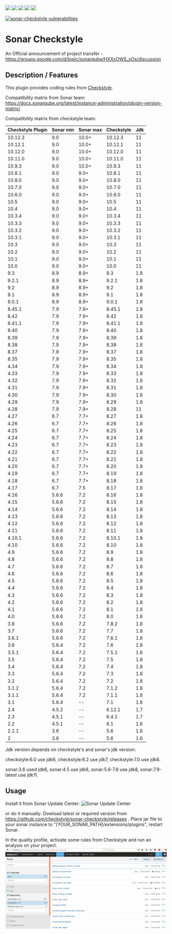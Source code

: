 [![][travis img]][travis]
[![][wercker img]][wercker]
[![][circleci img]][circleci]
[![][teamcity img]][teamcity]
[![][sonar img]][sonar]

[![sonar-checkstyle vulnerabilities][snyk-sonar img]][snyk-sonar]

Sonar Checkstyle
==========

An Official announcement of project transfer - https://groups.google.com/d/topic/sonarqube/HXXxOWS_sOs/discussion

## Description / Features

This plugin provides coding rules from [Checkstyle](http://checkstyle.sourceforge.net/).

Compatibility matrix from Sonar team: https://docs.sonarqube.org/latest/instance-administration/plugin-version-matrix/

Compatibility matrix from checkstyle team:

| Checkstyle Plugin | Sonar min | Sonar max | Checkstyle | Jdk |
|-------------------|-----------|-----------|------------|-----|
| 10.12.3           | 9.0       | 10.0+     | 10.12.3    | 11  |
| 10.12.1           | 9.0       | 10.0+     | 10.12.1    | 11  |
| 10.12.0           | 9.0       | 10.0+     | 10.12.0    | 11  |
| 10.11.0           | 9.0       | 10.0+     | 10.11.0    | 11  |
| 10.9.3            | 9.0       | 10.0+     | 10.9.3     | 11  |
| 10.8.1            | 9.0       | 9.0+      | 10.8.1     | 11  |
| 10.8.0            | 9.0       | 9.0+      | 10.8.0     | 11  |
| 10.7.0            | 9.0       | 9.0+      | 10.7.0     | 11  |
| 10.6.0            | 9.0       | 9.0+      | 10.6.0     | 11  |
| 10.5              | 9.0       | 9.0+      | 10.5       | 11  |
| 10.4              | 9.0       | 9.0+      | 10.4       | 11  |
| 10.3.4            | 9.0       | 9.0+      | 10.3.4     | 11  |
| 10.3.3            | 9.0       | 9.0+      | 10.3.3     | 11  |
| 10.3.2            | 9.0       | 9.0+      | 10.3.2     | 11  |
| 10.3.1            | 9.0       | 9.0+      | 10.3.1     | 11  |
| 10.3              | 9.0       | 9.0+      | 10.3       | 11  |
| 10.2              | 9.0       | 9.0+      | 10.2       | 11  |
| 10.1              | 9.0       | 9.0+      | 10.1       | 11  |
| 10.0              | 9.0       | 9.0+      | 10.0       | 11  |
| 9.3               | 8.9       | 8.9+      | 9.3        | 1.8 |
| 9.2.1             | 8.9       | 8.9+      | 9.2.1      | 1.8 |
| 9.2               | 8.9       | 8.9+      | 9.2        | 1.8 |
| 9.1               | 8.9       | 8.9+      | 9.1        | 1.8 |
| 9.0.1             | 8.9       | 8.9+      | 9.0.1      | 1.8 |
| 8.45.1            | 7.9       | 7.9+      | 8.45.1     | 1.8 |
| 8.42              | 7.9       | 7.9+      | 8.42       | 1.8 |
| 8.41.1            | 7.9       | 7.9+      | 8.41.1     | 1.8 |
| 8.40              | 7.9       | 7.9+      | 8.40       | 1.8 |
| 8.39              | 7.9       | 7.9+      | 8.39       | 1.8 |
| 8.38              | 7.9       | 7.9+      | 8.38       | 1.8 |
| 8.37              | 7.9       | 7.9+      | 8.37       | 1.8 |
| 8.35              | 7.9       | 7.9+      | 8.35       | 1.8 |
| 4.34              | 7.9       | 7.9+      | 8.34       | 1.8 |
| 4.33              | 7.9       | 7.9+      | 8.33       | 1.8 |
| 4.32              | 7.9       | 7.9+      | 8.32       | 1.8 |
| 4.31              | 7.9       | 7.9+      | 8.31       | 1.8 |
| 4.30              | 7.9       | 7.9+      | 8.30       | 1.8 |
| 4.29              | 7.9       | 7.9+      | 8.29       | 1.8 |
| 4.28              | 7.9       | 7.9+      | 8.28       | 11  |
| 4.27              | 6.7       | 7.7+      | 8.27       | 1.8 |
| 4.26              | 6.7       | 7.7+      | 8.26       | 1.8 |
| 4.25              | 6.7       | 7.7+      | 8.25       | 1.8 |
| 4.24              | 6.7       | 7.7+      | 8.24       | 1.8 |
| 4.23              | 6.7       | 7.7+      | 8.23       | 1.8 |
| 4.22              | 6.7       | 7.7+      | 8.22       | 1.8 |
| 4.21              | 6.7       | 7.7+      | 8.21       | 1.8 |
| 4.20              | 6.7       | 7.7+      | 8.20       | 1.8 |
| 4.19              | 6.7       | 7.7+      | 8.19       | 1.8 |
| 4.18              | 6.7       | 7.7+      | 8.18       | 1.8 |
| 4.17              | 6.7       | 7.5       | 8.17       | 1.8 |
| 4.16              | 5.6.6     | 7.2       | 8.16       | 1.8 |
| 4.15              | 5.6.6     | 7.2       | 8.15       | 1.8 |
| 4.14              | 5.6.6     | 7.2       | 8.14       | 1.8 |
| 4.13              | 5.6.6     | 7.2       | 8.13       | 1.8 |
| 4.12              | 5.6.6     | 7.2       | 8.12       | 1.8 |
| 4.11              | 5.6.6     | 7.2       | 8.11       | 1.8 |
| 4.10.1            | 5.6.6     | 7.2       | 8.10.1     | 1.8 |
| 4.10              | 5.6.6     | 7.2       | 8.10       | 1.8 |
| 4.9               | 5.6.6     | 7.2       | 8.9        | 1.8 |
| 4.8               | 5.6.6     | 7.2       | 8.8        | 1.8 |
| 4.7               | 5.6.6     | 7.2       | 8.7        | 1.8 |
| 4.6               | 5.6.6     | 7.2       | 8.6        | 1.8 |
| 4.5               | 5.6.6     | 7.2       | 8.5        | 1.8 |
| 4.4               | 5.6.6     | 7.2       | 8.4        | 1.8 |
| 4.3               | 5.6.6     | 7.2       | 8.3        | 1.8 |
| 4.2               | 5.6.6     | 7.2       | 8.2        | 1.8 |
| 4.1               | 5.6.6     | 7.2       | 8.1        | 1.8 |
| 4.0               | 5.6.6     | 7.2       | 8.0        | 1.8 |
| 3.8               | 5.6.6     | 7.2       | 7.8.2      | 1.8 |
| 3.7               | 5.6.6     | 7.2       | 7.7        | 1.8 |
| 3.6.1             | 5.6.6     | 7.2       | 7.6.1      | 1.8 |
| 3.6               | 5.6.4     | 7.2       | 7.6        | 1.8 |
| 3.5.1             | 5.6.4     | 7.2       | 7.5.1      | 1.8 |
| 3.5               | 5.6.4     | 7.2       | 7.5        | 1.8 |
| 3.4               | 5.6.4     | 7.2       | 7.4        | 1.8 |
| 3.3               | 5.6.4     | 7.2       | 7.3        | 1.8 |
| 3.2               | 5.6.4     | 7.2       | 7.2        | 1.8 |
| 3.1.2             | 5.6.4     | 7.2       | 7.1.2      | 1.8 |
| 3.1.1             | 5.6.4     | 7.2       | 7.1.1      | 1.8 |
| 3.1               | 5.6.4     | --        | 7.1        | 1.8 |
| 2.4               | 4.5.2     | --        | 6.12.1     | 1.7 |
| 2.3               | 4.5.1     | --        | 6.4.1      | 1.7 |
| 2.2               | 4.5.1     | --        | 6.1        | 1.6 |
| 2.1.1             | 3.6       | --        | 5.6        | 1.6 |
| 2                 | 3.6       | --        | 5.6        | 1.6 |

Jdk version depends on checkstyle's and sonar's jdk version:

checkstyle:6.0 use jdk6, checkstyle:6.2 use jdk7, checkstyle:7.0 use jdk8.

sonar:3.6 used jdk6, sonar:4.5 use jdk6, sonar:5.6-7.8 use jdk8, sonar:7.9-latest use jdk11.

## Usage
Install it from Sonar Update Center:
![Sonar Update Center](https://cloud.githubusercontent.com/assets/812984/23023964/e850b208-f40c-11e6-9577-a8e449de7e1d.png)

or do it manually:
Dowload latest or required version from https://github.com/checkstyle/sonar-checkstyle/releases .
Place jar file to your sonar instance to "[YOUR_SONAR_PATH]/extensions/plugins", restart Sonar.

In the quality profile, activate some rules from Checkstyle and run an analysis on your project.
![checkstlye rules in sonar](https://github.com/checkstyle/resources/raw/master/img/sonar-wiki/sonar-in-docker.PNG)

[travis]:https://travis-ci.org/checkstyle/sonar-checkstyle/builds
[travis img]:https://secure.travis-ci.org/checkstyle/sonar-checkstyle.png

[teamcity]:https://teamcity.jetbrains.com/viewType.html?buildTypeId=Checkstyle_SonarCheckstyleIdeaInspectionsMaster
[teamcity img]:https://teamcity.jetbrains.com/app/rest/builds/buildType:(id:Checkstyle_SonarCheckstyleIdeaInspectionsMaster)/statusIcon

[sonar]:https://sonarcloud.io/dashboard?id=checkstyle_sonar-checkstyle
[sonar img]:https://sonarcloud.io/api/project_badges/measure?project=checkstyle_sonar-checkstyle&metric=alert_status

[wercker]: https://app.wercker.com/project/bykey/ece513d8a6eb70207dd3b805b63e8d1c
[wercker img]: https://app.wercker.com/status/ece513d8a6eb70207dd3b805b63e8d1c/s/master

[circleci]: https://circleci.com/gh/checkstyle/sonar-checkstyle/tree/master
[circleci img]: https://circleci.com/gh/checkstyle/sonar-checkstyle/tree/master.svg?style=svg

[snyk-sonar]: https://snyk.io/test/github/checkstyle/sonar-checkstyle?targetFile=pom.xml
[snyk-sonar img]: https://snyk.io/test/github/checkstyle/sonar-checkstyle/badge.svg?targetFile=pom.xml

